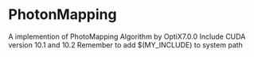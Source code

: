# PhotonMapping
A implemention of PhotoMapping Algorithm by OptiX7.0.0
Include CUDA version 10.1 and 10.2
Remember to add $(MY_INCLUDE) to system path
